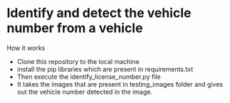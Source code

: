 # Identify and detect the vehicle number from a vehicle

How it works
* Clone this repository to the local machine
* install the pip libraries which are present in requirements.txt
* Then execute the identify_license_number.py file
* It takes the images that are present in testing_images folder and gives out the vehicle number detected in the image.